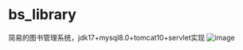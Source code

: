 # bs_library
简易的图书管理系统，jdk17+mysql8.0+tomcat10+servlet实现
![image](https://github.com/ASTPoseidon/bs_library/assets/71622612/de85e26a-3eee-456c-91ae-88a939797dd5)
